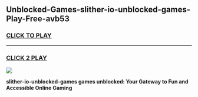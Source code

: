 
## Unblocked-Games-slither-io-unblocked-games-Play-Free-avb53
<h3>
<a href="https://premium76.site?title=slither-io-unblocked-games&ref=10A">CLICK TO PLAY</a></h3>
<hr>

<h3>
<a href="https://premium76.site?title=slither-io-unblocked-games&ref=10A">CLICK 2 PLAY</a>
  
</h3>

<a href="https://premium76.site?title=slither-io-unblocked-games&ref=10A"><img src="https://clearcache.store/games.png"></a>


**slither-io-unblocked-games games unblocked: Your Gateway to Fun and Accessible Online Gaming**
